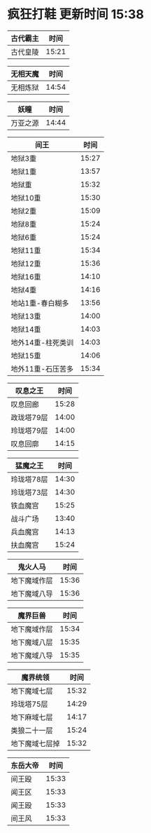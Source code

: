 # 疯狂打鞋 更新时间 15:38

| 古代霸主   | 时间    |
|--------|-------|
| 古代皇陵 | 15:21 |

| 无相天魔   | 时间    |
|--------|-------|
| 无相炼狱 | 14:54 |

| 妖瞳   | 时间    |
|--------|-------|
| 万亚之源 | 14:44 |

| 间王   | 时间    |
|--------|-------|
| 地狱3重 | 15:27 |
| 地狱1重 | 13:57 |
| 地狱重 | 15:32 |
| 地狱10重 | 15:30 |
| 地狱2重 | 15:09 |
| 地狱8重 | 15:24 |
| 地狱6重 | 15:24 |
| 地狱11重 | 15:34 |
| 地狱12重 | 15:36 |
| 地狱16重 | 14:10 |
| 地狱4重 | 14:16 |
| 地站1重-春白糊多 | 13:56 |
| 地狱13重 | 14:00 |
| 地狱14重 | 14:03 |
| 地外14重-柱死类训 | 14:03 |
| 地狱15重 | 14:06 |
| 地外11重-石压苦多 | 15:34 |

| 叹息之王   | 时间    |
|--------|-------|
| 叹息回廊 | 15:28 |
| 政珑塔79层 | 14:00 |
| 玲珑塔79层 | 14:00 |
| 叹息回廓 | 14:15 |

| 猛魔之王   | 时间    |
|--------|-------|
| 玲珑塔78层 | 14:30 |
| 玲珑塔73层 | 14:30 |
| 铁血魔宫 | 15:25 |
| 战斗广场 | 13:40 |
| 兵血魔宫 | 14:13 |
| 扶血魔宫 | 15:24 |

| 鬼火人马   | 时间    |
|--------|-------|
| 地下魔域作层 | 15:36 |
| 地下魔域八导 | 15:36 |

| 魔界巨兽   | 时间    |
|--------|-------|
| 地下魔域作层 | 15:34 |
| 地下魔域八层 | 15:35 |
| 地下魔域八导 | 15:35 |

| 魔界统领   | 时间    |
|--------|-------|
| 地下魔域七层 | 15:32 |
| 玲珑塔75层 | 14:29 |
| 地下麻域七层 | 14:17 |
| 类狼二十一层 | 15:24 |
| 地下魔域七层掉 | 15:32 |

| 东岳大帝   | 时间    |
|--------|-------|
| 间王殴 | 15:33 |
| 闻王区 | 15:33 |
| 闻王殴 | 15:33 |
| 间王风 | 15:33 |